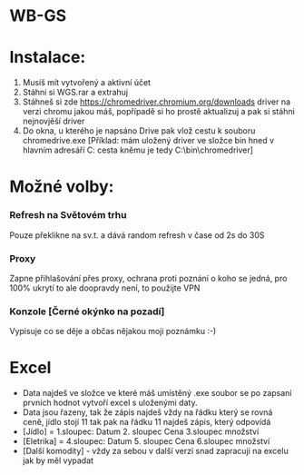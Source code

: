 # WB-GS
# Instalace:
  1. Musíš mít vytvořený a aktivní účet
  2. Stáhni si WGS.rar a extrahuj
  3. Stáhneš si zde https://chromedriver.chromium.org/downloads driver na verzi chromu jakou máš, popřípadě si ho prostě aktualizuj a pak si stáhni nejnovjěší driver
  4. Do okna, u kterého je napsáno Drive pak vlož cestu k souboru chromedrive.exe 
  [Příklad: mám uložený driver ve složce bin hned v hlavním adresáří C: cesta kněmu je tedy C:\\bin\\chromedriver]
# Možné volby:
### Refresh na Světovém trhu 
Pouze překlikne na sv.t. a dává random refresh v čase od 2s do 30S
### Proxy 
Zapne přihlašování  přes proxy, ochrana proti poznání o koho se jedná, pro 100% ukrytí to ale doopravdy není, to použijte VPN
### Konzole [Černé okýnko na pozadí]
Vypisuje co se děje a občas nějakou moji poznámku :-)
# Excel 
  - Data najdeš ve složce ve které máš umístěný .exe soubor se po zapsaní prvních hodnot vytvoří excel s uloženými daty.
  - Data jsou řazeny, tak že zápis najdeš vždy na řádku který se rovná ceně, jídlo stojí 11 tak pak na řádku 11 najdeš zápis, který odpovídá 
  - [Jídlo] = 1.sloupec: Datum 2. sloupec Cena 3.sloupec množství
  - [Eletrika] = 4.sloupec: Datum 5. sloupec Cena 6.sloupec množství
  - [Další komodity] - vždy za sebou v další verzi snad zapracuji na excelu jak by měl vypadat
  
  
  
  
  

  

